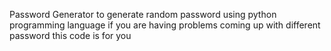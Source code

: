 Password Generator 
to generate random password using python programming language
if you are having problems coming up with different password
this code is for you
